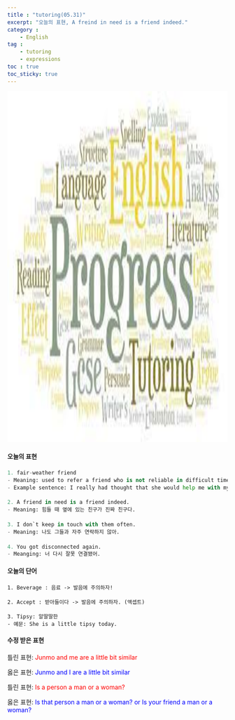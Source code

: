 ```yaml
---
title : "tutoring(05.31)"
excerpt: "오늘의 표현, A freind in need is a friend indeed."
category :
    - English
tag : 
    - tutoring
    - expressions
toc : true 
toc_sticky: true
---
```


<img src='/assets/tutoring.jpg' width = 1000 height = 800>

#### 오늘의 표현

```py
1. fair-weather friend 
- Meaning: used to refer a friend who is not reliable in difficult times. 
- Example sentence: I really had thought that she would help me with my problem, but she is a fair-weather friend.

2. A friend in need is a friend indeed.
- Meaning: 힘들 때 옆에 있는 친구가 진짜 친구다. 

3. I don`t keep in touch with them often. 
- Meaning: 나도 그들과 자주 연락하지 않아.

4. You got disconnected again.
- Meanging: 너 다시 잘못 연결됐어.
```

#### 오늘의 단어

```
1. Beverage : 음료 -> 발음에 주의하자! 

2. Accept : 받아들이다 -> 발음에 주의하자. (액셉트)

3. Tipsy: 알딸딸한
- 예문: She is a little tipsy today.
```

#### 수정 받은 표현

틀린 표현: <span style="color:red">Junmo and me are a little bit similar</span>

옳은 표현: <span style="color:blue">Junmo and I are a little bit similar</span>

틀린 표현: <span style="color:red">Is a person a man or a woman?</span>

옳은 표현: <span style="color:blue">Is that person a man or a woman? or Is your friend a man or a woman?</span>